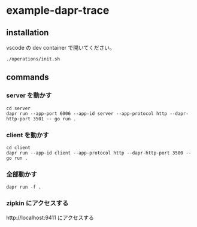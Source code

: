 # example-dapr-trace

## installation

vscode の dev container で開いてください。

```shell
./operations/init.sh
```

## commands

### server を動かす

```shell
cd server
dapr run --app-port 6006 --app-id server --app-protocol http --dapr-http-port 3501 -- go run .
```

### client を動かす

```shell
cd client
dapr run --app-id client --app-protocol http --dapr-http-port 3500 -- go run .
```

### 全部動かす

```shell
dapr run -f .
```

### zipkin にアクセスする

http://localhost:9411 にアクセスする
